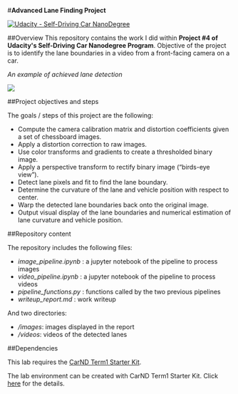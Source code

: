 #**Advanced Lane Finding Project**

[![Udacity - Self-Driving Car NanoDegree](https://s3.amazonaws.com/udacity-sdc/github/shield-carnd.svg)](http://www.udacity.com/drive)

##Overview
This repository contains the work I did within **Project #4 of Udacity's Self-Driving Car Nanodegree Program**. Objective of the project is to identify the lane boundaries in a video from a front-facing camera on a car.

*An example of achieved lane detection*

![](./test_images_videos/lane-drawn.jpg)


##Project objectives and steps

The goals / steps of this project are the following:

 * Compute the camera calibration matrix and distortion coefficients given a set of chessboard images.
 * Apply a distortion correction to raw images.
 * Use color transforms and gradients to create a thresholded binary image.
 *  Apply a perspective transform to rectify binary image (“birds-eye view”).
 *  Detect lane pixels and fit to find the lane boundary.
 *  Determine the curvature of the lane and vehicle position with respect to center.
 * Warp the detected lane boundaries back onto the original image.
 * Output visual display of the lane boundaries and numerical estimation of lane curvature and vehicle position.



##Repository content

The repository includes the following files:

* _image\_pipeline.ipynb_ : a jupyter notebook of the pipeline to process images
* _video\_pipeline.ipynb_ : a jupyter notebook of the pipeline to process videos
* _pipeline\_functions.py_ : functions called by the two previous pipelines
* _writeup\_report.md_ : work writeup

And two directories:

* _/images_: images displayed in the report
* _/videos_: videos of the detected lanes

##Dependencies

This lab requires the [CarND Term1 Starter Kit](https://github.com/udacity/CarND-Term1-Starter-Kit).

The lab environment can be created with CarND Term1 Starter Kit. Click [here](https://github.com/udacity/CarND-Term1-Starter-Kit/blob/master/README.md) for the details.



